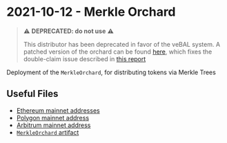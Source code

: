 # 2021-10-12 - Merkle Orchard

> ⚠️ **DEPRECATED: do not use** ⚠️
>
> This distributor has been deprecated in favor of the veBAL system.
> A patched version of the orchard can be found [here](../../tasks/20230222-merkle-orchard-v2), which fixes the double-claim issue described in [this report](https://medium.com/immunefi/balancer-logic-error-bugfix-review-74f5edca8b1a)

Deployment of the `MerkleOrchard`, for distributing tokens via Merkle Trees

## Useful Files

- [Ethereum mainnet addresses](./output/mainnet.json)
- [Polygon mainnet address](./output/polygon.json)
- [Arbitrum mainnet address](./output/arbitrum.json)
- [`MerkleOrchard` artifact](./artifact/MerkleOrchard.json)
